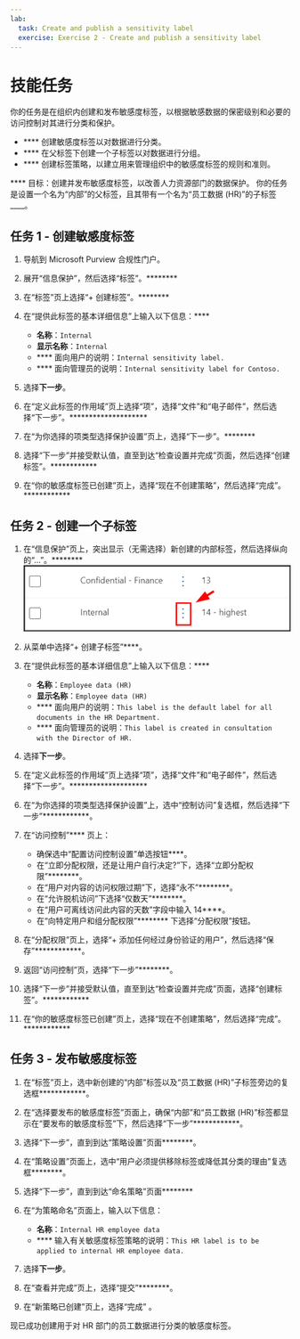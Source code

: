 ```yaml
---
lab:
  task: Create and publish a sensitivity label
  exercise: Exercise 2 - Create and publish a sensitivity label
---
```


# 技能任务

你的任务是在组织内创建和发布敏感度标签，以根据敏感数据的保密级别和必要的访问控制对其进行分类和保护。

- **** 创建敏感度标签以对数据进行分类。
- **** 在父标签下创建一个子标签以对数据进行分组。
- **** 创建标签策略，以建立用来管理组织中的敏感度标签的规则和准则。

**** 目标：创建并发布敏感度标签，以改善人力资源部门的数据保护。 你的任务是设置一个名为“内部”的父标签，且其带有一个名为“员工数据 (HR)”的子标签____。

## 任务 1 - 创建敏感度标签

1. 导航到 Microsoft Purview 合规性门户。
1. 展开“信息保护”，然后选择“标签”。********
1. 在“标签”页上选择“+ 创建标签”。********
1. 在“提供此标签的基本详细信息”上输入以下信息：****

    - **名称**：`Internal`
    - **显示名称**：`Internal`
    - **** 面向用户的说明：`Internal sensitivity label.`
    - **** 面向管理员的说明：`Internal sensitivity label for Contoso.`

1. 选择**下一步**。
1. 在“定义此标签的作用域”页上选择“项”，选择“文件”和“电子邮件”，然后选择“下一步”。********************
1. 在“为你选择的项类型选择保护设置”页上，选择“下一步”。********
1. 选择“下一步”并接受默认值，直至到达“检查设置并完成”页面，然后选择“创建标签”。************
1. 在“你的敏感度标签已创建”页上，选择“现在不创建策略”，然后选择“完成”。************

## 任务 2 - 创建一个子标签

1. 在“信息保护”页上，突出显示（无需选择）新创建的内部标签，然后选择纵向的“...”。********![垂直点菜单的图像](../Media/SensitivityLabelDotMenu.png)
1. 从菜单中选择“+ 创建子标签”****。
1. 在“提供此标签的基本详细信息”上输入以下信息：****

   - **名称**：`Employee data (HR)`
   - **显示名称**：`Employee data (HR)`
   - **** 面向用户的说明：`This label is the default label for all documents in the HR Department.`
   - **** 面向管理员的说明：`This label is created in consultation with the Director of HR.`
1. 选择**下一步**。
1. 在“定义此标签的作用域”页上选择“项”，选择“文件”和“电子邮件”，然后选择“下一步”。********************
1. 在“为你选择的项类型选择保护设置”上，选中“控制访问”复选框，然后选择“下一步”************。
1. 在“访问控制”**** 页上：
   - 确保选中“配置访问控制设置”单选按钮****。
   - 在“立即分配权限，还是让用户自行决定?”下，选择“立即分配权限”********。
   - 在“用户对内容的访问权限过期”下，选择“永不”********。
   - 在“允许脱机访问”下选择“仅数天”********。
   - 在“用户可离线访问此内容的天数”字段中输入 14****。
   - 在“向特定用户和组分配权限”******** 下选择“分配权限”按钮。
1. 在“分配权限”页上，选择“+ 添加任何经过身份验证的用户”，然后选择“保存”************。
1. 返回“访问控制”页，选择“下一步”********。
1. 选择“下一步”并接受默认值，直至到达“检查设置并完成”页面，选择“创建标签”。************
1. 在“你的敏感度标签已创建”页上，选择“现在不创建策略”，然后选择“完成”。************

## 任务 3 - 发布敏感度标签

1. 在“标签”页上，选中新创建的“内部”标签以及“员工数据 (HR)”子标签旁边的复选框************。
1. 在“选择要发布的敏感度标签”页面上，确保“内部”和“员工数据 (HR)”标签都显示在“要发布的敏感度标签”下，然后选择“下一步”************。
1. 选择“下一步”，直到到达“策略设置”页面********。
1. 在“策略设置”页面上，选中“用户必须提供移除标签或降低其分类的理由”复选框********。
1. 选择“下一步”，直到到达“命名策略”页面********
1. 在“为策略命名”页面上，输入以下信息：

   - **名称**：`Internal HR employee data`
   - **** 输入有关敏感度标签策略的说明：`This HR label is to be applied to internal HR employee data.`

1. 选择**下一步**。
1. 在“查看并完成”页上，选择“提交”********。
1. 在“新策略已创建”页上，选择“完成” 。

现已成功创建用于对 HR 部门的员工数据进行分类的敏感度标签。
